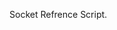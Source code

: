 Socket Refrence Script.
<script>
        var socket = io();
        let send_message = "Hello from a client"

        socket.emit("send_text_to_server",send_message);
        const message = document.createElement('div');
        const message_p = document.createElement('p')
        message_p.className = 'mt-4 p-2 bg-gray-700 rounded';
        message_p.textContent = send_message;
        message.appendChild(message_p);
        document.body.appendChild(message);

        socket.on('send_text_to_client', function(data){
          const message = document.createElement('div');
          const message_p = document.createElement('p')
          message_p.className = 'mt-4 p-2 bg-gray-700 rounded';
          message_p.textContent = data;

          message.appendChild(message_p);
          document.body.appendChild(message);

        });
</script>